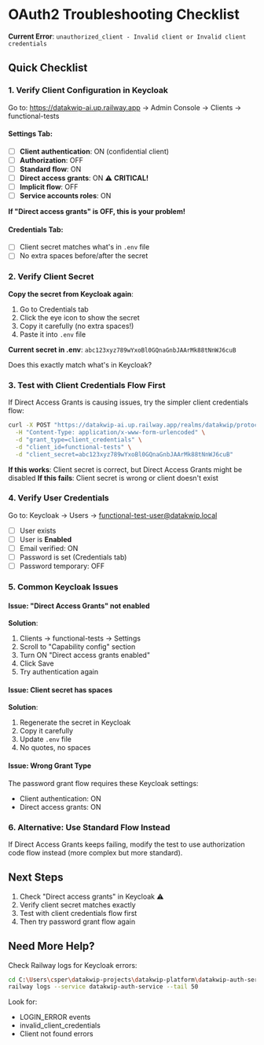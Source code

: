 # OAuth2 Troubleshooting Checklist

**Current Error**: `unauthorized_client - Invalid client or Invalid client credentials`

## Quick Checklist

### 1. Verify Client Configuration in Keycloak

Go to: https://datakwip-ai.up.railway.app → Admin Console → Clients → functional-tests

#### Settings Tab:
- [ ] **Client authentication**: ON (confidential client)
- [ ] **Authorization**: OFF
- [ ] **Standard flow**: ON
- [ ] **Direct access grants**: ON ⚠️ **CRITICAL!**
- [ ] **Implicit flow**: OFF
- [ ] **Service accounts roles**: ON

**If "Direct access grants" is OFF, this is your problem!**

#### Credentials Tab:
- [ ] Client secret matches what's in `.env` file
- [ ] No extra spaces before/after the secret

### 2. Verify Client Secret

**Copy the secret from Keycloak again**:
1. Go to Credentials tab
2. Click the eye icon to show the secret
3. Copy it carefully (no extra spaces!)
4. Paste it into `.env` file

**Current secret in .env**: `abc123xyz789wYxoBl0GQnaGnbJAArMk88tNnWJ6cuB`

Does this exactly match what's in Keycloak?

### 3. Test with Client Credentials Flow First

If Direct Access Grants is causing issues, try the simpler client credentials flow:

```bash
curl -X POST "https://datakwip-ai.up.railway.app/realms/datakwip/protocol/openid-connect/token" \
  -H "Content-Type: application/x-www-form-urlencoded" \
  -d "grant_type=client_credentials" \
  -d "client_id=functional-tests" \
  -d "client_secret=abc123xyz789wYxoBl0GQnaGnbJAArMk88tNnWJ6cuB"
```

**If this works**: Client secret is correct, but Direct Access Grants might be disabled
**If this fails**: Client secret is wrong or client doesn't exist

### 4. Verify User Credentials

Go to: Keycloak → Users → functional-test-user@datakwip.local

- [ ] User exists
- [ ] User is **Enabled**
- [ ] Email verified: ON
- [ ] Password is set (Credentials tab)
- [ ] Password temporary: OFF

### 5. Common Keycloak Issues

#### Issue: "Direct Access Grants" not enabled

**Solution**:
1. Clients → functional-tests → Settings
2. Scroll to "Capability config" section
3. Turn ON "Direct access grants enabled"
4. Click Save
5. Try authentication again

#### Issue: Client secret has spaces

**Solution**:
1. Regenerate the secret in Keycloak
2. Copy it carefully
3. Update `.env` file
4. No quotes, no spaces

#### Issue: Wrong Grant Type

The password grant flow requires these Keycloak settings:
- Client authentication: ON
- Direct access grants: ON

### 6. Alternative: Use Standard Flow Instead

If Direct Access Grants keeps failing, modify the test to use authorization code flow instead (more complex but more standard).

## Next Steps

1. Check "Direct access grants" in Keycloak ⚠️
2. Verify client secret matches exactly
3. Test with client credentials flow first
4. Then try password grant flow again

## Need More Help?

Check Railway logs for Keycloak errors:
```bash
cd C:\Users\csper\datakwip-projects\datakwip-platform\datakwip-auth-service
railway logs --service datakwip-auth-service --tail 50
```

Look for:
- LOGIN_ERROR events
- invalid_client_credentials
- Client not found errors
